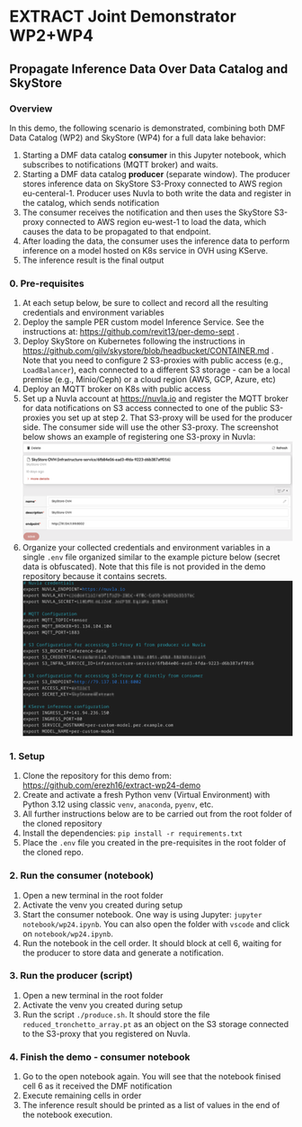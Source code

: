 # EXTRACT Joint Demonstrator WP2+WP4
## Propagate Inference Data Over Data Catalog and SkyStore

### Overview
In this demo, the following scenario is demonstrated, combining both DMF Data Catalog (WP2) and SkyStore (WP4) for a full data lake behavior:
1. Starting a DMF data catalog **consumer** in this Jupyter notebook, which subscribes to notifications (MQTT broker) and waits.
2. Starting a DMF data catalog **producer** (separate window). The producer stores inference data on SkyStore S3-Proxy connected to AWS region eu-centeral-1. Producer uses Nuvla to both write the data and register in the catalog, which sends notification
3. The consumer receives the notification and then uses the SkyStore S3-proxy connected to AWS region eu-west-1 to load the data, which causes the data to be propagated to that endpoint.
4. After loading the data, the consumer uses the inference data to perform inference on a model hosted on K8s service in OVH using KServe.
5. The inference result is the final output
   
### 0. Pre-requisites
1. At each setup below, be sure to collect and record all the resulting credentials and environment variables
2. Deploy the sample PER custom model Inference Service. See the instructions at: https://github.com/revit13/per-demo-sept .
3. Deploy SkyStore on Kubernetes following the instructions in https://github.com/gilv/skystore/blob/headbucket/CONTAINER.md . Note that you need to configure 2 S3-proxies with public access (e.g., `LoadBalancer`), each connected to a different S3 storage - can be a local premise (e.g., Minio/Ceph) or a cloud region (AWS, GCP, Azure, etc)
4. Deploy an MQTT broker on K8s with public access
5. Set up a Nuvla account at https://nuvla.io and register the MQTT broker for data notifications on S3 access connected to one of the public S3-proxies you set up at step 2. That S3-proxy will be used for the producer side. The consumer side will use the other S3-proxy. The screenshot below shows an example of registering one S3-proxy in Nuvla: ![S3-proxy in Nuvla](images/s3-proxy-nuvla.png)
6. Organize your collected credentials and environment variables in a single `.env` file organized similar to the example picture below (secret data is obfuscated). Note that this file is not provided in the demo repository because it contains secrets. ![.env example](images/env-example.png)

### 1. Setup
1. Clone the repository for this demo from: https://github.com/erezh16/extract-wp24-demo
2. Create and activate a fresh Python venv (Virtual Environment) with Python 3.12 using classic `venv`, `anaconda`, `pyenv`, etc. 
3. All further instructions below are to be carried out from the root folder of the cloned repository
4. Install the dependencies: `pip install -r requirements.txt`
5. Place the `.env` file you created in the pre-requisites in the root folder of the cloned repo.
   
### 2. Run the consumer (notebook)
1. Open a new terminal in the root folder
2. Activate the venv you created during setup
3. Start the consumer notebook. One way is using Jupyter: `jupyter notebook/wp24.ipynb`. You can also open the folder with `vscode` and click on `notebook/wp24.ipynb`.
4. Run the notebook in the cell order. It should block at cell 6, waiting for the producer to store data and generate a notification.

### 3. Run the producer (script)
1. Open a new terminal in the root folder
2. Activate the venv you created during setup
3. Run the script `./produce.sh`. It should store the file `reduced_tronchetto_array.pt` as an object on the S3 storage connected to the S3-proxy that you registered on Nuvla.

### 4. Finish the demo - consumer notebook
1. Go to the open notebook again. You will see that the notebook finised cell 6 as it received the DMF notification
2. Execute remaining cells in order
3. The inference result should be printed as a list of values in the end of the notebook execution.



 

 





